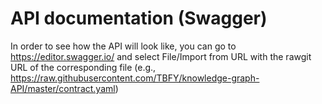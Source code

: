 # API documentation (Swagger)

In order to see how the API will look like, you can go to https://editor.swagger.io/ and select File/Import from URL with the rawgit URL of the corresponding file (e.g., https://raw.githubusercontent.com/TBFY/knowledge-graph-API/master/contract.yaml)
